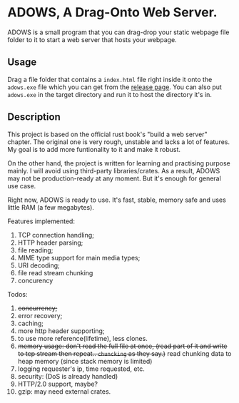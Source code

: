 # ADOWS, A Drag-Onto Web Server.


ADOWS is a small program that you can drag-drop your static webpage file folder to it to start a web server that hosts your webpage.

## Usage

Drag a file folder that contains a `index.html` file right inside it onto the `adows.exe` file which you can get from the [release page](https://github.com/Insopitus/ADOWS/releases).
You can also put `adows.exe` in the target directory and run it to host the directory it's in.

## Description

This project is based on the official rust book's "build a web server" chapter. The original one is very rough, unstable and lacks a lot of features. My goal is to add more funtionality to it and make it robust. 

On the other hand, the project is written for learning and practising purpose mainly. I will avoid using third-party libraries/crates. As a result, ADOWS may not be production-ready at any moment. But it's enough for general use case.

Right now, ADOWS is ready to use. It's fast, stable, memory safe and uses little RAM (a few megabytes).

Features implemented:
1. TCP connection handling;
2. HTTP header parsing;
3. file reading;
4. MIME type support for main media types;
5. URI decoding;
6. file read stream chunking
7. concurency

Todos:
1. ~~concurrency;~~
2. error recovery;
3. caching;
4. more http header supporting;
5. to use more reference(lifetime), less clones.
7. ~~memory usage: don't read the full file at once, (read part of it and write to tcp stream then repeat.. `chuncking` as they say.)~~ read chunking data to heap memory (since stack memory is limited)
8. logging requester's ip, time requested, etc.
9. security: (DoS is already handled)
10. HTTP/2.0 support, maybe?
11. gzip: may need external crates.

